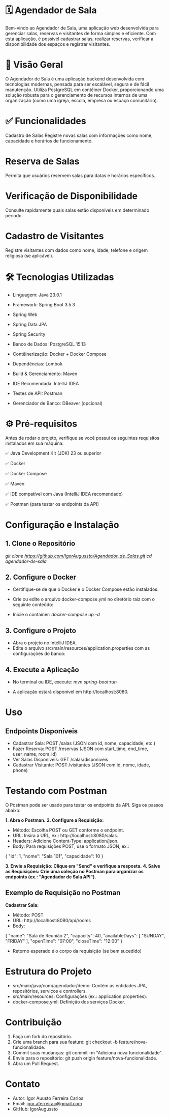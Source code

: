 # 🗓️ Agendador de Sala
Bem-vindo ao Agendador de Sala, uma aplicação web desenvolvida para gerenciar salas, reservas e visitantes de forma simples e eficiente. Com esta aplicação, é possível cadastrar salas, realizar reservas, verificar a disponibilidade dos espaços e registrar visitantes.

# 📌 Visão Geral
O Agendador de Sala é uma aplicação backend desenvolvida com tecnologias modernas, pensada para ser escalável, segura e de fácil manutenção. Utiliza PostgreSQL em contêiner Docker, proporcionando uma solução robusta para o gerenciamento de recursos internos de uma organização (como uma igreja, escola, empresa ou espaço comunitário).

# ✅ Funcionalidades
Cadastro de Salas
Registre novas salas com informações como nome, capacidade e horários de funcionamento.

# Reserva de Salas
Permita que usuários reservem salas para datas e horários específicos.

# Verificação de Disponibilidade
Consulte rapidamente quais salas estão disponíveis em determinado período.

# Cadastro de Visitantes
Registre visitantes com dados como nome, idade, telefone e origem religiosa (se aplicável).

# 🛠️ Tecnologias Utilizadas
 - Linguagem: Java 23.0.1

 - Framework: Spring Boot 3.5.3

 - Spring Web

 - Spring Data JPA

 - Spring Security

 - Banco de Dados: PostgreSQL 15.13

 - Contêinerização: Docker + Docker Compose

 - Dependências: Lombok

 - Build & Gerenciamento: Maven

 - IDE Recomendada: IntelliJ IDEA

 - Testes de API: Postman

 - Gerenciador de Banco: DBeaver (opcional)

# ⚙️ Pré-requisitos
Antes de rodar o projeto, verifique se você possui os seguintes requisitos instalados em sua máquina:

✅ Java Development Kit (JDK) 23 ou superior

✅ Docker

✅ Docker Compose

✅ Maven

✅ IDE compatível com Java (IntelliJ IDEA recomendado)

✅ Postman (para testar os endpoints da API)

# Configuração e Instalação
## 1. Clone o Repositório

*git clone https://github.com/IgorAugussto/Agendador_de_Salas.git*
*cd agendador-de-sala*

## 2. Configure o Docker
 - Certifique-se de que o Docker e o Docker Compose estão instalados.
 - Crie ou edite o arquivo docker-compose.yml no diretório raiz com o seguinte conteúdo:

 - Inicie o container:
*docker-compose up -d*

## 3. Configure o Projeto
 - Abra o projeto no IntelliJ IDEA.
 - Edite o arquivo src/main/resources/application.properties com as configurações do banco:

## 4. Execute a Aplicação
 - No terminal ou IDE, execute:
*mvn spring-boot:run*

 - A aplicação estará disponível em http://localhost:8080.

# Uso
## Endpoints Disponíveis
 - Cadastrar Sala: POST /salas (JSON com id, nome, capacidade, etc.)
 - Fazer Reserva: POST /reservas (JSON com start_time, end_time, user_name, room_id)
 - Ver Salas Disponíveis: GET /salas/disponiveis
 - Cadastrar Visitante: POST /visitantes (JSON com id, nome, idade, phone)
# Testando com Postman
O Postman pode ser usado para testar os endpoints da API. Siga os passos abaixo:

**1. Abra o Postman.**
**2. Configure a Requisição:**
 - Método: Escolha POST ou GET conforme o endpoint.
 - URL: Insira a URL, ex.: http://localhost:8080/salas.
 - Headers: Adicione Content-Type: application/json.
 - Body: Para requisições POST, use o formato JSON, ex.:

{
  "id": 1,
  "nome": "Sala 101",
  "capacidade": 10
}

**3. Envie a Requisição: Clique em "Send" e verifique a resposta.**
**4. Salve as Requisições: Crie uma coleção no Postman para organizar os endpoints (ex.: "Agendador de Sala API").**

## Exemplo de Requisição no Postman
**Cadastrar Sala:**
 - Método: POST
 - URL: http://localhost:8080/api/rooms
 - Body:

{
    "name": "Sala de Reunião 2",
    "capacity": 40,
    "availableDays": [
        "SUNDAY",
        "FRIDAY"
    ],
    "openTime": "07:00",
    "closeTime": "12:00"
}

 - Retorno esperado é o corpo da requisição (se bem sucedido)

# Estrutura do Projeto
 - src/main/java/com/agendador/demo: Contém as entidades JPA, repositórios, serviços e controllers.
 - src/main/resources: Configurações (ex.: application.properties).
 - docker-compose.yml: Definição dos serviços Docker.

# Contribuição
1. Faça um fork do repositório.
2. Crie uma branch para sua feature: git checkout -b feature/nova-funcionalidade.
3. Commit suas mudanças: git commit -m "Adiciona nova funcionalidade".
4. Envie para o repositório: git push origin feature/nova-funcionalidade.
5. Abra um Pull Request.

# Contato
 - Autor: Igor Auusto Ferreira Carlos
 - Email: igor.aferreirac@gmail.com
 - GitHub: IgorAugussto
